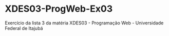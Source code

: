 # XDES03-ProgWeb-Ex03
Exercício da lista 3 da matéria XDES03 - Programação Web - Universidade Federal de Itajubá
